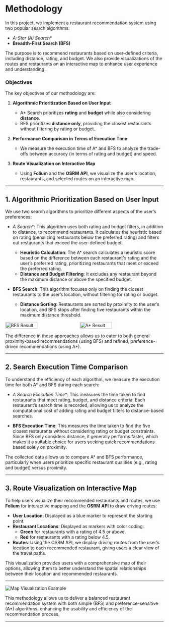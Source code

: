 # Methodology

In this project, we implement a restaurant recommendation system using two popular search algorithms:

- **A-Star (A*) Search**
- **Breadth-First Search (BFS)**

The purpose is to recommend restaurants based on user-defined criteria, including distance, rating, and budget. We also provide visualizations of the routes and restaurants on an interactive map to enhance user experience and understanding.

### Objectives

The key objectives of our methodology are:

1. **Algorithmic Prioritization Based on User Input**
   - A* Search prioritizes **rating** and **budget** while also considering **distance**.
   - BFS prioritizes **distance only**, providing the closest restaurants without filtering by rating or budget.

2. **Performance Comparison in Terms of Execution Time**
   - We measure the execution time of A* and BFS to analyze the trade-offs between accuracy (in terms of rating and budget) and speed.

3. **Route Visualization on Interactive Map**
   - Using **Folium** and the **OSRM API**, we visualize the user's location, restaurants, and selected routes on an interactive map.

---

## 1. Algorithmic Prioritization Based on User Input

We use two search algorithms to prioritize different aspects of the user’s preferences:

- **A* Search**: This algorithm uses both rating and budget filters, in addition to distance, to recommend restaurants. It calculates the heuristic based on rating (penalizing restaurants below the preferred rating) and filters out restaurants that exceed the user-defined budget.
  
  - **Heuristic Calculation**: The A* search calculates a heuristic score based on the difference between each restaurant's rating and the user’s preferred rating, prioritizing restaurants that meet or exceed the preferred rating.
  - **Distance and Budget Filtering**: It excludes any restaurant beyond the maximum distance or above the specified budget.

- **BFS Search**: This algorithm focuses only on finding the closest restaurants to the user’s location, without filtering for rating or budget.
  
  - **Distance Sorting**: Restaurants are sorted by proximity to the user’s location, and BFS stops after finding five restaurants within the maximum distance threshold.

<div style="display: flex;">
  <img src="![Screenshot 2024-11-07 205305](https://github.com/user-attachments/assets/eabff204-a5b0-4080-a8d9-7b5a1c5584d1)" alt="BFS Result" width="45%" style="margin-right: 10px;">
  <img src="![Screenshot 2024-11-07 205401](https://github.com/user-attachments/assets/2bab137f-e7ab-4157-aea7-a186f35af3ad)" alt="A* Result" width="45%">
</div>

The difference in these approaches allows us to cater to both general proximity-based recommendations (using BFS) and refined, preference-driven recommendations (using A*).

---

## 2. Search Execution Time Comparison

To understand the efficiency of each algorithm, we measure the execution time for both A* and BFS during each search:

- **A* Search Execution Time**: This measures the time taken to find restaurants that meet rating, budget, and distance criteria. Each restaurant’s search time is recorded, allowing us to analyze the computational cost of adding rating and budget filters to distance-based searches.

- **BFS Execution Time**: This measures the time taken to find the five closest restaurants without considering rating or budget constraints. Since BFS only considers distance, it generally performs faster, which makes it a suitable choice for users seeking quick recommendations based solely on proximity.

The collected data allows us to compare A* and BFS performance, particularly when users prioritize specific restaurant qualities (e.g., rating and budget) versus proximity.

---

## 3. Route Visualization on Interactive Map

To help users visualize their recommended restaurants and routes, we use **Folium** for interactive mapping and the **OSRM API** to draw driving routes:

- **User Location**: Displayed as a blue marker to represent the starting point.
- **Restaurant Locations**: Displayed as markers with color coding:
  - **Green** for restaurants with a rating of 4.5 or above.
  - **Red** for restaurants with a rating below 4.5.
- **Routes**: Using the OSRM API, we display driving routes from the user’s location to each recommended restaurant, giving users a clear view of the travel paths.

This visualization provides users with a comprehensive map of their options, allowing them to better understand the spatial relationships between their location and recommended restaurants.

---

![Map Visualization Example](path/to/map_visualization_image.png)

This methodology allows us to deliver a balanced restaurant recommendation system with both simple (BFS) and preference-sensitive (A*) algorithms, enhancing the usability and efficiency of the recommendation process.

---

